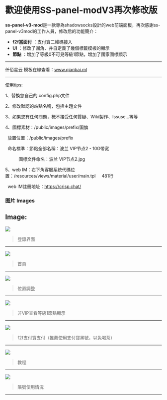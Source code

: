 # 歡迎使用SS-panel-modV3再次修改版


**ss-panel-v3-mod**是一款專為shadowsocks設計的web前端面板，再次感謝ss-panel-v3mod的工作人員，修改后的功能簡介：
 
- **f2f當面付** ：支付寶二維碼接入
- **UI** ：修改了圓角、并自定義了幾個標籤模板的顯示
- **節點** ：增加了等級0不可見等級1節點，增加了國家圖標顯示

-------------------

仟佰星云 模板在線查看：www.qianbai.ml

-------------------

使用tips:

1、替換您自己的.config.php文件

2、修改默認的站點名稱，包括主題文件

3、如果您有任何問題，概不接受任何質疑、Wiki製作、Issuse...等等

4、國標素材：/public/images/prefix/国旗

   放置位置：/public/images/prefix
   
   命名標準：節點全部名稱：波兰 VIP节点2 - 10G带宽
   
            圖標文件命名：波兰 VIP节点2.jpg
            
5、web IM：右下角客服系統代碼位置：/resources/views/material/user/main.tpl     481行

   web IM註冊地址：https://crisp.chat/
### 图片 Images

Image:
-------------------
![](https://github.com/galaxychuck/images/blob/master/1.jpg)

> 登錄界面
-------------------

![](https://github.com/galaxychuck/images/blob/master/2.jpg)

> 首頁

-------------------
![](https://github.com/galaxychuck/images/blob/master/3.jpg)

> 位置調整

-------------------
![](https://github.com/galaxychuck/images/blob/master/4.jpg)

> 非VIP查看等級1節點顯示

-------------------
![](https://github.com/galaxychuck/images/blob/master/5.jpg)

> f2f支付寶支付（推薦使用支付寶黑號，以免喝茶）

-------------------
![](https://github.com/galaxychuck/images/blob/master/6.jpg)

> 教程
-------------------

![](https://github.com/galaxychuck/images/blob/master/7.jpg)

> 賬號使用情況
-------------------
